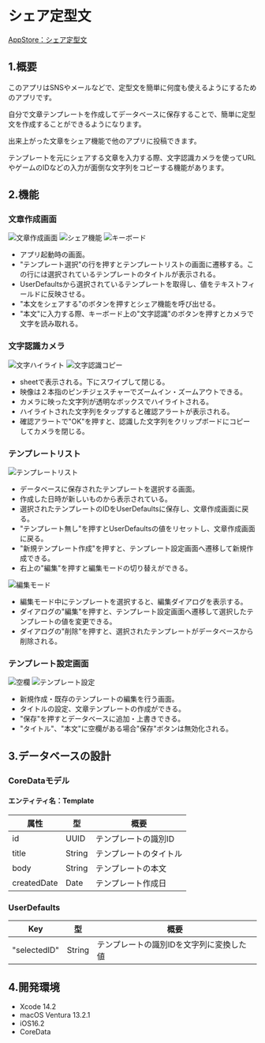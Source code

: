 # シェア定型文
[AppStore：シェア定型文](https://apple.co/3n6LcDY)

## 1.概要
このアプリはSNSやメールなどで、定型文を簡単に何度も使えるようにするためのアプリです。

自分で文章テンプレートを作成してデータベースに保存することで、簡単に定型文を作成することができるようになります。

出来上がった文章をシェア機能で他のアプリに投稿できます。

テンプレートを元にシェアする文章を入力する際、文字認識カメラを使ってURLやゲームのIDなどの入力が面倒な文字列をコピーする機能があります。

## 2.機能
### 文章作成画面
![文章作成画面](https://user-images.githubusercontent.com/53589421/227423512-9d2b76fd-f1ba-4641-b953-dc9a3a3deeeb.PNG)
![シェア機能](https://user-images.githubusercontent.com/53589421/227423799-847d6a7f-3b1c-4b5d-ae5e-c7a804b0fef1.PNG)
![キーボード](https://user-images.githubusercontent.com/53589421/227425463-63376554-b142-454b-a9cf-9020aefb230f.PNG)
- アプリ起動時の画面。
- "テンプレート選択"の行を押すとテンプレートリストの画面に遷移する。この行には選択されているテンプレートのタイトルが表示される。
- UserDefaultsから選択されているテンプレートを取得し、値をテキストフィールドに反映させる。
- "本文をシェアする"のボタンを押すとシェア機能を呼び出せる。
- "本文"に入力する際、キーボード上の"文字認識"のボタンを押すとカメラで文字を読み取れる。

### 文字認識カメラ
![文字ハイライト](https://user-images.githubusercontent.com/53589421/227425971-bf6b031e-0b10-4b84-be8e-506dda3b5c73.PNG)
![文字認識コピー](https://user-images.githubusercontent.com/53589421/227425983-1c273f03-f41c-4942-bbbb-2c22d9edbb6d.PNG)
- sheetで表示される。下にスワイプして閉じる。
- 映像は２本指のピンチジェスチャーでズームイン・ズームアウトできる。
- カメラに映った文字列が透明なボックスでハイライトされる。
- ハイライトされた文字列をタップすると確認アラートが表示される。
- 確認アラートで"OK"を押すと、認識した文字列をクリップボードにコピーしてカメラを閉じる。

### テンプレートリスト
![テンプレートリスト](https://user-images.githubusercontent.com/53589421/227427470-7a1650a2-d355-4031-9175-8fc976d8013c.PNG)
- データベースに保存されたテンプレートを選択する画面。
- 作成した日時が新しいものから表示されている。
- 選択されたテンプレートのIDをUserDefaultsに保存し、文章作成画面に戻る。
- "テンプレート無し"を押すとUserDefaultsの値をリセットし、文章作成画面に戻る。
- "新規テンプレート作成"を押すと、テンプレート設定画面へ遷移して新規作成できる。
- 右上の"編集"を押すと編集モードの切り替えができる。

![編集モード](https://user-images.githubusercontent.com/53589421/227430250-b8a6e623-cb03-4223-bbad-8fee83723f3d.PNG)
- 編集モード中にテンプレートを選択すると、編集ダイアログを表示する。
- ダイアログの"編集"を押すと、テンプレート設定画面へ遷移して選択したテンプレートの値を変更できる。
- ダイアログの"削除"を押すと、選択されたテンプレートがデータベースから削除される。

### テンプレート設定画面
![空欄](https://user-images.githubusercontent.com/53589421/227430566-0aba3aa9-0845-460e-9be4-ff0dc68d2b3e.PNG)
![テンプレート設定](https://user-images.githubusercontent.com/53589421/227430574-8b880619-13a2-4cf1-ac4b-cf7bb993b183.PNG)
- 新規作成・既存のテンプレートの編集を行う画面。
- タイトルの設定、文章テンプレートの作成ができる。
- "保存"を押すとデータベースに追加・上書きできる。
- "タイトル"、"本文"に空欄がある場合"保存"ボタンは無効化される。

## 3.データベースの設計

### CoreDataモデル
#### エンティティ名：Template
| 属性 | 型 | 概要 |
----|----|----
| id | UUID | テンプレートの識別ID |
| title | String | テンプレートのタイトル |
| body | String | テンプレートの本文 |
| createdDate | Date | テンプレート作成日 |

### UserDefaults
| Key | 型 | 概要 |
----|----|----
| "selectedID" | String | テンプレートの識別IDを文字列に変換した値 |

## 4.開発環境
- Xcode 14.2
- macOS Ventura 13.2.1
- iOS16.2
- CoreData
